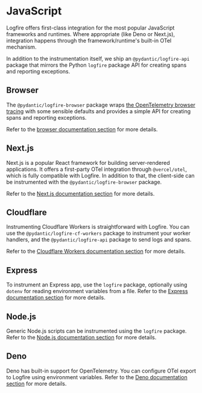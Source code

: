 # JavaScript

Logfire offers first-class integration for the most popular JavaScript frameworks
and runtimes. Where appropriate (like Deno or Next.js), integration happens through the framework/runtime's built-in OTel mechanism.

In addition to the instrumentation itself, we ship an `@pydantic/logfire-api` package that mirrors the Python `logfire` package API for creating spans and reporting exceptions.

## Browser

The `@pydantic/logfire-browser` package wraps [the OpenTelemetry browser tracing](https://opentelemetry.io/docs/languages/js/getting-started/browser/) with some sensible defaults and provides a simple API for creating spans and reporting exceptions.

Refer to the [browser documentation section](./browser.md) for more details.

## Next.js

Next.js is a popular React framework for building server-rendered applications. It offers a first-party OTel integration through `@vercel/otel`, which is fully compatible with Logfire. In addition to that, the client-side can be instrumented with the `@pydantic/logfire-browser` package.

Refer to the [Next.js documentation section](./nextjs.md) for more details.

## Cloudflare

Instrumenting Cloudflare Workers is straightforward with Logfire. You can use the `@pydantic/logfire-cf-workers` package to instrument your worker handlers, and the `@pydantic/logfire-api` package to send logs and spans.

Refer to the [Cloudflare Workers documentation section](./cloudflare.md) for more details.

## Express

To instrument an Express app, use the `logfire` package, optionally using `dotenv` for reading environment variables from a file. Refer to the [Express documentation section](./express.md) for more details.

## Node.js

Generic Node.js scripts can be instrumented using the `logfire` package. Refer to the [Node.js documentation section](./node.md) for more details.

## Deno

Deno has built-in support for OpenTelemetry. You can configure OTel export to Logfire using environment variables. Refer to the [Deno documentation section](./deno.md) for more details.
